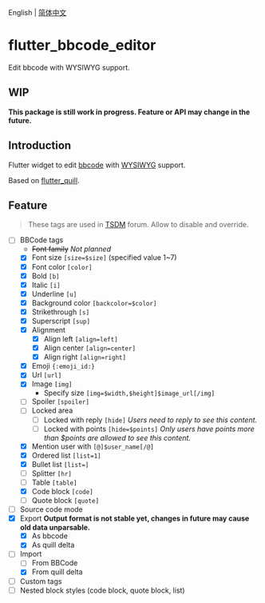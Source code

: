 English | [简体中文](./docs/readme.zh-CN.md)

# flutter_bbcode_editor

Edit bbcode with WYSIWYG support.

## WIP

**This package is still work in progress. Feature or API may change in the future.**

## Introduction

Flutter widget to edit [bbcode](https://en.wikipedia.org/wiki/BBCode) with [WYSIWYG](https://en.wikipedia.org/wiki/WYSIWYG) support.

Based on [flutter_quill](https://pub.dev/packages/flutter_quill).

## Feature

> These tags are used in [TSDM](https://tsdm39.com/) forum.
> Allow to disable and override.

* [ ] BBCode tags
  * ~~Font family~~ *Not planned*
  * [x] Font size `[size=$size]` (specified value 1~7)
  * [x] Font color `[color]`
  * [x] Bold `[b]`
  * [x] Italic `[i]`
  * [x] Underline `[u]`
  * [x] Background color `[backcolor=$color]`
  * [x] Strikethrough `[s]`
  * [x] Superscript `[sup]`
  * [x] Alignment
    * [x] Align left `[align=left]`
    * [x] Align center `[align=center]`
    * [x] Align right `[align=right]`
  * [x] Emoji `{:emoji_id:}`
  * [x] Url `[url]`
  * [x] Image `[img]`
    * Specify size `[img=$width,$height]$image_url[/img]`
  * [ ] Spoiler `[spoiler]`
  * [ ] Locked area
    * [ ] Locked with reply `[hide]` *Users need to reply to see this content.*
    * [ ] Locked with points `[hide=$points]` *Only users have points more than $points are allowed to see this content.*
  * [x] Mention user with `[@]$user_name[/@]`
  * [x] Ordered list `[list=1]`
  * [x] Bullet list `[list=]`
  * [ ] Splitter `[hr]`
  * [ ] Table `[table]`
  * [x] Code block `[code]`
  * [ ] Quote block `[quote]`
* [ ] Source code mode
* [x] Export **Output format is not stable yet, changes in future may cause old data unparsable.**
  * [x] As bbcode
  * [x] As quill delta
* [ ] Import
  * [ ] From BBCode
  * [x] From quill delta
* [ ] Custom tags
* [ ] Nested block styles (code block, quote block, list)

